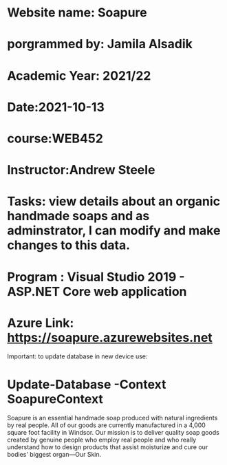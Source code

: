 Website name: Soapure
==================================================================================================================
porgrammed by: Jamila Alsadik
===================================================================================================================
Academic Year: 2021/22
===================================================================================================================
Date:2021-10-13
===================================================================================================================
course:WEB452
===================================================================================================================
Instructor:Andrew Steele
====================================================================================================================
Tasks: view details about an organic handmade soaps and as adminstrator, I can modify and make changes to this data.
=====================================================================================================================
Program : Visual Studio 2019 - ASP.NET Core web application
=====================================================================================================================
Azure Link: https://soapure.azurewebsites.net 
====================================================================================================================
Important: to update database in new device use:

Update-Database -Context SoapureContext
====================================================================================================================
Soapure is an essential handmade soap produced with natural ingredients by real people.
All of our goods are currently manufactured in a 4,000 square foot facility in Windsor. 
Our mission is to deliver quality soap goods created by genuine people who employ real people and who 
really understand how to design products that assist moisturize and cure our bodies' biggest organ—Our Skin.
